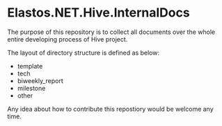 Elastos.NET.Hive.InternalDocs
=============================

The purpose of this repository is to collect all documents over the whole entire developing process of Hive project.

The layout of directory structure is defined as below:

* template
* tech
* biweekly_report
* milestone
* other

Any idea about how to contribute this repostiory would be welcome any time.

